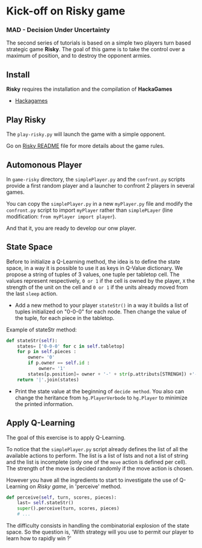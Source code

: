 # Kick-off on Risky game

### MAD - Decision Under Uncertainty

The second series of tutorials is based on a simple two players turn based strategic game **Risky**.
The goal of this game is to take the control over a maximum of position, and to destroy the opponent armies.

## Install

**Risky** requires the installation and the compilation of **HackaGames**

- [Hackagames](https://bitbucket.org/imt-mobisyst/hackagames)

## Play Risky

The `play-risky.py` will launch the game with a simple opponent.

Go on [Risky README](https://bitbucket.org/imt-mobisyst/hackagames/game-risky) file for more details about the game rules.

## Automonous Player

In `game-risky` directory, the `simplePlayer.py` and the `confront.py` scripts provide a first random player and a launcher to confront 2 players in several games.

You can copy the `simplePlayer.py` in a new `myPlayer.py` file and modify the `confront.py` script to import `myPlayer` rather than `simplePLayer` (line modification: `from myPlayer import player`).

And that it, you are ready to develop our onw player.

## State Space

Before to initialize a Q-Learning method, the idea is to define the state space, in a way it is possible to use it as keys in Q-Value dictionary.
We propose a string of tuples of 3 values, one tuple per tabletop cell. The values represent respectively, `0 or 1` if the cell is owned by the player, `X` the strength of the unit on the cell and `0 or 1` if the units already moved from the last `sleep` action.

- Add a new method to your player `stateStr()` in a way it builds a list of tuples initialized on "0-0-0" for each node.
Then change the value of the tuple, for each piece in the tabletop.

Example of stateStr method:

```python
def stateStr(self):
    states= ['0-0-0' for c in self.tabletop]
    for p in self.pieces :
        owner= '0'
        if p.owner == self.id :
            owner= '1'
        states[p.position]= owner + '-' + str(p.attributs[STRENGH]) +'-'+ str(p.attributs[ACTIVATED])
    return '|'.join(states)
```

- Print the state value at the beginning of `decide method`. You also can change the heritance from `hg.PlayerVerbode` to `hg.Player` to minimize the printed information.


## Apply Q-Learning

The goal of this exercise is to apply Q-Learning.

To notice that the `simplePlayer.py` script already defines the list of all the available actions to perform. The list is a list of lists and not a list of string and the list is incomplete (only one of the `move` action is defined per cell). The strength of the move is decided randomly if the move action is chosen.

However you have all the ingredients to start to investigate the use of Q-Learning on *Risky game*, in 'perceive' method.

```python
def perceive(self, turn, scores, pieces):
    last= self.stateStr()
    super().perceive(turn, scores, pieces)
    # ...
```

The difficulty consists in handling the combinatorial explosion of the state space. 
So the question is, 'With strategy will you use to permit our player to learn how to rapidly win ?'
